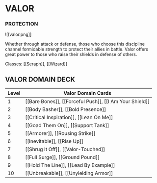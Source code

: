 # VALOR
### PROTECTION

![[valor.png]]

Whether through attack or defense, those who choose this discipline channel formidable strength to protect their allies in battle. Valor offers great power to those who raise their shields in defense of others.

Classes: [[Seraph]], [[Wizard]]

## VALOR DOMAIN DECK

| Level | Valor Domain Cards                                      |
| ----- | ------------------------------------------------------- |
| 1     | [[Bare Bones]], [[Forceful Push]], [[I Am Your Shield]] |
| 2     | [[Body Basher]], [[Bold Presence]]                      |
| 3     | [[Critical Inspiration]], [[Lean On Me]]                |
| 4     | [[Goad Them On]], [[Support Tank]]                      |
| 5     | [[Armorer]], [[Rousing Strike]]                         |
| 6     | [[Inevitable]], [[Rise Up]]                             |
| 7     | [[Shrug It Off]], [[Valor-Touched]]                     |
| 8     | [[Full Surge]], [[Ground Pound]]                        |
| 9     | [[Hold The Line]], [[Lead By Example]]                  |
| 10    | [[Unbreakable]], [[Unyielding Armor]]                   | 
